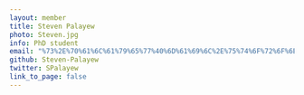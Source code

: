 ```yaml
---
layout: member
title: Steven Palayew
photo: Steven.jpg
info: PhD student
email: "%73%2E%70%61%6C%61%79%65%77%40%6D%61%69%6C%2E%75%74%6F%72%6F%6E%74%6F%2E%63%61"
github: Steven-Palayew
twitter: SPalayew
link_to_page: false
---
```

